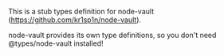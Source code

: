This is a stub types definition for node-vault (https://github.com/kr1sp1n/node-vault).

node-vault provides its own type definitions, so you don't need @types/node-vault installed!